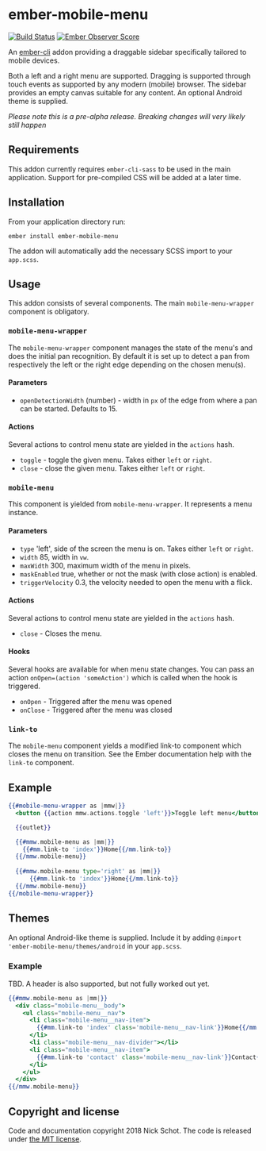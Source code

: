 # ember-mobile-menu

[![Build Status](https://travis-ci.org/nickschot/ember-mobile-menu.svg?branch=master)](https://travis-ci.org/nickschot/ember-mobile-menu) [![Ember Observer Score](https://emberobserver.com/badges/ember-mobile-menu.svg)](https://emberobserver.com/addons/ember-mobile-menu)

An [ember-cli](http://www.ember-cli.com) addon providing a draggable sidebar specifically tailored to mobile devices.

Both a left and a right menu are supported. Dragging is supported through touch events as supported by any modern (mobile) browser. The sidebar provides an empty canvas suitable for any content. An optional Android theme is supplied.

*Please note this is a pre-alpha release. Breaking changes will very likely still happen*

## Requirements
This addon currently requires `ember-cli-sass` to be used in the main application. Support for pre-compiled CSS will be added at a later time.

## Installation

From your application directory run: 

`ember install ember-mobile-menu`

The addon will automatically add the necessary SCSS import to your `app.scss`.

## Usage
This addon consists of several components. The main `mobile-menu-wrapper` component is obligatory.

### `mobile-menu-wrapper`
The `mobile-menu-wrapper` component manages the state of the menu's and does the initial pan recognition. By default it is set up to detect a pan from respectively the left or the right edge depending on the chosen menu(s).

#### Parameters
 * `openDetectionWidth` (number) - width in `px` of the edge from where a pan can be started. Defaults to 15.

#### Actions
Several actions to control menu state are yielded in the `actions` hash.

 * `toggle` - toggle the given menu. Takes either `left` or `right`.
 * `close` - close the given menu. Takes either `left` or `right`.

### `mobile-menu`
This component is yielded from `mobile-menu-wrapper`. It represents a menu instance.

#### Parameters
 * `type`            'left', side of the screen the menu is on. Takes either `left` or `right`.
 * `width`           85, width in `vw`.
 * `maxWidth`        300, maximum width of the menu in pixels.
 * `maskEnabled`     true, whether or not the mask (with close action) is enabled.
 * `triggerVelocity` 0.3, the velocity needed to open the menu with a flick.
 
#### Actions
Several actions to control menu state are yielded in the `actions` hash.

 * `close` - Closes the menu.

#### Hooks
Several hooks are available for when menu state changes. You can pass an action `onOpen=(action 'someAction')` which is called when the hook is triggered.

 * `onOpen` - Triggered after the menu was opened
 * `onClose` - Triggered after the menu was closed
 
### `link-to`
The `mobile-menu` component yields a modified link-to component which closes the menu on transition. See the Ember documentation help with the `link-to` component.
 
## Example

```handlebars
{{#mobile-menu-wrapper as |mmw|}}
  <button {{action mmw.actions.toggle 'left'}}>Toggle left menu</button>

  {{outlet}}

  {{#mmw.mobile-menu as |mm|}}
    {{#mm.link-to 'index'}}Home{{/mm.link-to}}
  {{/mmw.mobile-menu}}
  
  {{#mmw.mobile-menu type='right' as |mm|}}
      {{#mm.link-to 'index'}}Home{{/mm.link-to}}
  {{/mmw.mobile-menu}}
{{/mobile-menu-wrapper}}
```

## Themes
An optional Android-like theme is supplied. Include it by adding `@import 'ember-mobile-menu/themes/android` in your `app.scss`.

### Example
TBD. A header is also supported, but not fully worked out yet.
```handlebars
{{#mmw.mobile-menu as |mm|}}
  <div class="mobile-menu__body">
    <ul class="mobile-menu__nav">
      <li class="mobile-menu__nav-item">
        {{#mm.link-to 'index' class='mobile-menu__nav-link'}}Home{{/mm.link-to}}
      </li>
      <li class="mobile-menu__nav-divider"></li>
      <li class="mobile-menu__nav-item">
        {{#mm.link-to 'contact' class='mobile-menu__nav-link'}}Contact{{/mm.link-to}}
      </li>
    </ul>
  </div>
{{/mmw.mobile-menu}}
```

## Copyright and license

Code and documentation copyright 2018 Nick Schot. The code is released under [the MIT license](LICENSE.md).
